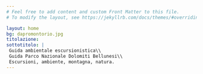 ```yaml
---
# Feel free to add content and custom Front Matter to this file.
# To modify the layout, see https://jekyllrb.com/docs/themes/#overriding-theme-defaults

layout: home
bg: dapromontorio.jpg
titolazione: 
sottotitolo: |
 Guida ambientale escursionistica\\
 Guida Parco Nazionale Dolomiti Bellunesi\\
 Escursioni, ambiente, montagna, natura.
---
```


